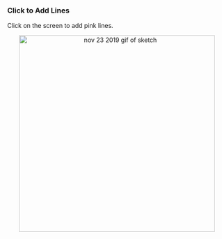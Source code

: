 <h3>Click to Add Lines</h3>
<p>Click on the screen to add pink lines.</p>
<p align="center">
	<img src="https://github.com/krismadden/ABC-Always-Be-Coding/blob/master/2019/2019:11/2019:11:23/2019-11-23_1.gif?raw=true" width="450" alt="nov 23 2019 gif of sketch">
  <br>
</p>